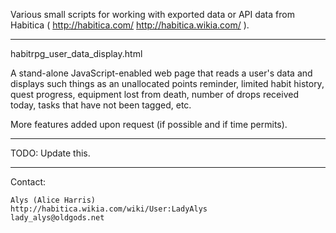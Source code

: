Various small scripts for working with exported data or API data from
Habitica ( http://habitica.com/  http://habitica.wikia.com/ ).

--------------------------------------------

habitrpg_user_data_display.html

A stand-alone JavaScript-enabled web page that reads a user's data and
displays such things as an unallocated points reminder, limited habit
history, quest progress, equipment lost from death, number of drops
received today, tasks that have not been tagged, etc.

More features added upon request (if possible and if time permits).

--------------------------------------------

TODO: Update this.

--------------------------------------------

Contact:

	Alys (Alice Harris)
	http://habitica.wikia.com/wiki/User:LadyAlys
	lady_alys@oldgods.net

